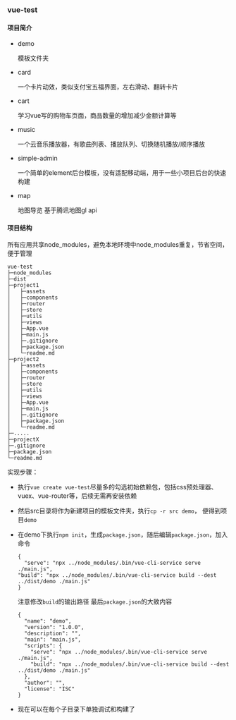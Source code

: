 ### vue-test

#### 项目简介

- demo

  模板文件夹

- card

  一个卡片动效，类似支付宝五福界面，左右滑动、翻转卡片

- cart

  学习vue写的购物车页面，商品数量的增加减少金额计算等

- music

  一个云音乐播放器，有歌曲列表、播放队列、切换随机播放/顺序播放

- simple-admin

  一个简单的element后台模板，没有适配移动端，用于一些小项目后台的快速构建

- map

  地图导览 基于腾讯地图gl api



#### 项目结构
所有应用共享node_modules，避免本地环境中node_modules重复，节省空间，便于管理

```
vue-test
├─node_modules
├─dist
├─project1
│   ├─assets
│   ├─components
│   ├─router
│   ├─store
│   ├─utils
│   ├─views
│   ├─App.vue
│   ├─main.js
│   ├─.gitignore
│   ├─package.json
│   └─readme.md
├─project2
│   ├─assets
│   ├─components
│   ├─router
│   ├─store
│   ├─utils
│   ├─views
│   ├─App.vue
│   ├─main.js
│   ├─.gitignore
│   ├─package.json
│   └─readme.md
├─.....
├─projectX
├─.gitignore
├─package.json
└─readme.md
```

实现步骤：

-  执行``vue create vue-test``尽量多的勾选初始依赖包，包括css预处理器、vuex、vue-router等，后续无需再安装依赖

- 然后src目录将作为新建项目的模板文件夹，执行``cp -r src demo``， 便得到项目``demo``

- 在demo下执行``npm init``，生成``package.json``，随后编辑``package.json``，加入命令
    ```
    {
      "serve": "npx ../node_modules/.bin/vue-cli-service serve ./main.js",
    "build": "npx ../node_modules/.bin/vue-cli-service build --dest ../dist/demo ./main.js"
    }
    ```
  注意修改``build``的输出路径
  最后``package.json``的大致内容
    ```
    {
      "name": "demo",
      "version": "1.0.0",
      "description": "",
      "main": "main.js",
      "scripts": {
        "serve": "npx ../node_modules/.bin/vue-cli-service serve ./main.js",
        "build": "npx ../node_modules/.bin/vue-cli-service build --dest ../dist/demo ./main.js"
      },
      "author": "",
      "license": "ISC"
    }
    ```
- 现在可以在每个子目录下单独调试和构建了